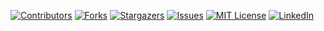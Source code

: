 [![Contributors][contributors-shield]][contributors-url]
[![Forks][forks-shield]][forks-url]
[![Stargazers][stars-shield]][stars-url]
[![Issues][issues-shield]][issues-url]
[![MIT License][license-shield]][license-url]
[![LinkedIn][linkedin-shield]][linkedin-url]

<!-- MARKDOWN LINKS & IMAGES -->
<!-- https://www.markdownguide.org/basic-syntax/#reference-style-links -->
[contributors-shield]: https://img.shields.io/github/contributors/lorenarms/SNHU_CS_370_Emerging_Trends_in_CS.svg?style=for-the-badge
[contributors-url]: https://github.com/lorenarms/SNHU_CS_370_Emerging_Trends_in_CS/graphs/contributors
[forks-shield]: https://img.shields.io/github/forks/lorenarms/SNHU_CS_370_Emerging_Trends_in_CS.svg?style=for-the-badge
[forks-url]: https://github.com/lorenarms/SNHU_CS_370_Emerging_Trends_in_CS/network/members
[stars-shield]: https://img.shields.io/github/stars/lorenarms/SNHU_CS_370_Emerging_Trends_in_CS.svg?style=for-the-badge
[stars-url]: https://github.com/lorenarms/SNHU_CS_370_Emerging_Trends_in_CS/stargazers
[issues-shield]: https://img.shields.io/github/issues/lorenarms/SNHU_CS_370_Emerging_Trends_in_CS.svg?style=for-the-badge
[issues-url]: https://github.com/lorenarms/SNHU_CS_370_Emerging_Trends_in_CS/issues
[license-shield]: https://img.shields.io/github/license/lorenarms/SNHU_CS_370_Emerging_Trends_in_CS.svg?style=for-the-badge
[license-url]: https://github.com/lorenarms/SNHU_CS_370_Emerging_Trends_in_CS/blob/master/LICENSE.txt
[linkedin-shield]: https://img.shields.io/badge/-LinkedIn-black.svg?style=for-the-badge&logo=linkedin&colorB=0077FF
[linkedin-url]: https://linkedin.com/in/lorenarms95
